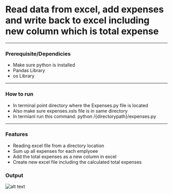 # Read data from excel, add expenses and write back to excel including new column which is total expense

---
### Prerequisite/Dependicies
- Make sure python is installed
- Pandas Library
- os Library
---

### How to run
- In terminal point directory where the Expenses.py file is located
- Also make sure expenses.xsls file is in same directory
- In termianl run this command: python /{directorypath}/expenses.py
---

### Features
- Reading excel file from a directory location
- Sum up all expenses for each emplyoee 
- Add the total expenses as a new column in excel 
- Create new excel file including the calculated total expenses
  
### Output
![alt text](https://github.com/bhandarip78/calc-expenses-python/main/Output-SS.png?raw=true)
